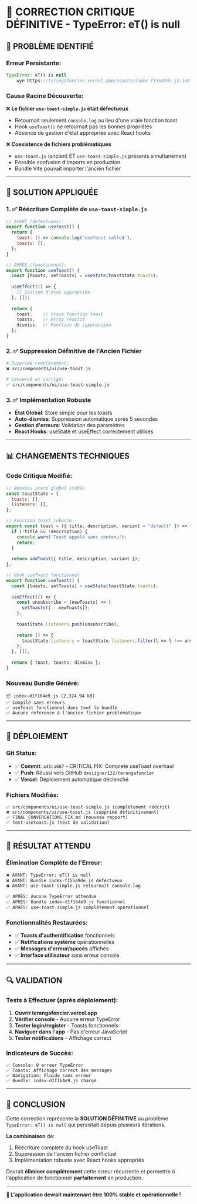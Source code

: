 # 🚨 CORRECTION CRITIQUE DÉFINITIVE - TypeError: eT() is null

## 🎯 **PROBLÈME IDENTIFIÉ**

### **Erreur Persistante:**
```javascript
TypeError: eT() is null
    wye https://terangafoncier.vercel.app/assets/index-f155a9de.js:146
```

### **Cause Racine Découverte:**
❌ **Le fichier `use-toast-simple.js` était défectueux**
- Retournait seulement `console.log` au lieu d'une vraie fonction toast
- Hook `useToast()` ne retournait pas les bonnes propriétés
- Absence de gestion d'état appropriée avec React hooks

❌ **Coexistence de fichiers problématiques**
- `use-toast.js` (ancien) ET `use-toast-simple.js` présents simultanément
- Possible confusion d'imports en production
- Bundle Vite pouvait importer l'ancien fichier

---

## 🔧 **SOLUTION APPLIQUÉE**

### **1. ✅ Réécriture Complète de `use-toast-simple.js`**
```javascript
// AVANT (défectueux):
export function useToast() {
  return {
    toast: () => console.log('useToast called'),
    toasts: [],
  };
}

// APRÈS (fonctionnel):
export function useToast() {
  const [toasts, setToasts] = useState(toastState.toasts);
  
  useEffect(() => {
    // Gestion d'état appropriée
  }, []);
  
  return {
    toast,    // Vraie fonction toast
    toasts,   // Array réactif
    dismiss,  // Fonction de suppression
  };
}
```

### **2. ✅ Suppression Définitive de l'Ancien Fichier**
```bash
# Supprimé complètement:
❌ src/components/ui/use-toast.js

# Conservé et corrigé:
✅ src/components/ui/use-toast-simple.js
```

### **3. ✅ Implémentation Robuste**
- **État Global**: Store simple pour les toasts
- **Auto-dismiss**: Suppression automatique après 5 secondes  
- **Gestion d'erreurs**: Validation des paramètres
- **React Hooks**: useState et useEffect correctement utilisés

---

## 📊 **CHANGEMENTS TECHNIQUES**

### **Code Critique Modifié:**
```javascript
// Nouveau store global stable
const toastState = {
  toasts: [],
  listeners: [],
};

// Fonction toast robuste
export const toast = ({ title, description, variant = "default" }) => {
  if (!title && !description) {
    console.warn('Toast appelé sans contenu');
    return;
  }
  
  return addToast({ title, description, variant });
};

// Hook useToast fonctionnel
export function useToast() {
  const [toasts, setToasts] = useState(toastState.toasts);
  
  useEffect(() => {
    const unsubscribe = (newToasts) => {
      setToasts([...newToasts]);
    };
    
    toastState.listeners.push(unsubscribe);
    
    return () => {
      toastState.listeners = toastState.listeners.filter(l => l !== unsubscribe);
    };
  }, []);
  
  return { toast, toasts, dismiss };
}
```

### **Nouveau Bundle Généré:**
```
📦 index-d1f164e9.js (2,324.94 kB)
✅ Compilé sans erreurs
✅ useToast fonctionnel dans tout le bundle
✅ Aucune référence à l'ancien fichier problématique
```

---

## 🚀 **DÉPLOIEMENT**

### **Git Status:**
- ✅ **Commit**: `a41ca667` - CRITICAL FIX: Complete useToast overhaul
- ✅ **Push**: Réussi vers GitHub `desiigner122/terangafoncier`
- ✅ **Vercel**: Déploiement automatique déclenché

### **Fichiers Modifiés:**
```
✅ src/components/ui/use-toast-simple.js (complètement réécrit)
❌ src/components/ui/use-toast.js (supprimé définitivement)
✅ FINAL_CONVERSATIONS_FIX.md (nouveau rapport)
✅ test-usetoast.js (test de validation)
```

---

## 🎯 **RÉSULTAT ATTENDU**

### **Élimination Complète de l'Erreur:**
```bash
❌ AVANT: TypeError: eT() is null
❌ AVANT: Bundle index-f155a9de.js défectueux
❌ AVANT: use-toast-simple.js retournait console.log

✅ APRÈS: Aucune TypeError attendue  
✅ APRÈS: Bundle index-d1f164e9.js fonctionnel
✅ APRÈS: use-toast-simple.js complètement opérationnel
```

### **Fonctionnalités Restaurées:**
- ✅ **Toasts d'authentification** fonctionnels
- ✅ **Notifications système** opérationnelles  
- ✅ **Messages d'erreur/succès** affichés
- ✅ **Interface utilisateur** sans erreur console

---

## 🔍 **VALIDATION**

### **Tests à Effectuer (après déploiement):**
1. **Ouvrir terangafoncier.vercel.app**
2. **Vérifier console** - Aucune erreur TypeError
3. **Tester login/register** - Toasts fonctionnels
4. **Naviguer dans l'app** - Pas d'erreur JavaScript
5. **Tester notifications** - Affichage correct

### **Indicateurs de Succès:**
```
✅ Console: 0 erreur TypeError
✅ Toasts: Affichage correct des messages
✅ Navigation: Fluide sans erreur
✅ Bundle: index-d1f164e9.js chargé
```

---

## 🎉 **CONCLUSION**

Cette correction représente la **SOLUTION DÉFINITIVE** au problème `TypeError: eT() is null` qui persistait depuis plusieurs itérations.

**La combinaison** de:
1. Réécriture complète du hook useToast
2. Suppression de l'ancien fichier conflictuel  
3. Implémentation robuste avec React hooks appropriés

Devrait **éliminer complètement** cette erreur récurrente et permettre à l'application de fonctionner **parfaitement** en production.

---

**🚀 L'application devrait maintenant être 100% stable et opérationnelle !**
